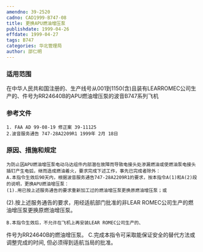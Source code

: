 ```yaml
---
amendno: 39-2520
cadno: CAD1999-B747-08
title: 更换APU燃油增压泵
publishdate: 1999-04-26
effdate: 1999-04-27
tags: B747
categories: 华北管理局
author: 邵仁明
---
```


### 适用范围 
在中华人民共和国注册的、生产线号从001到1150(含)且装有LEARROMEC公司生产的、件号为RR24640B的APU燃油增压泵的波音B747系列飞机

### 参考文件
    1. FAA AD 99-08-19 修正案 39-11125 
    2.波音服务通告 747-28A2209R1 1999年 2月 18日


### 原因、措施和规定 
    为防止因APU燃油增压泵电动马达组件内部潜在故障而导致电接头处渗漏燃油或使燃油泵电接头插钉产生电弧，继而造成燃油着火，要求完成下述工作，事先已完成者除外： 
    A.本指令生效后90天内，根据波音服务通告747-28A2209R1的要求，按本指令A(1)和A(2)段的说明，更换APU燃油增压泵： 
    (1).用已按上述服务通告的要求重新加工过的燃油增压泵更换原燃油增压泵；或 
(2).按上述服务通告的要求，用经适航部门批准的非LEAR ROMEC公司生产的燃油增压泵更换原燃油增压泵。 

    B.本指令生效后，不允许在飞机上再安装LEAR ROMEC公司生产的、
  
件号为RR24640B的燃油增压泵。 
    C.完成本指令可采取能保证安全的替代方法或调整完成的时间, 但必须得到适航当局的批准。
